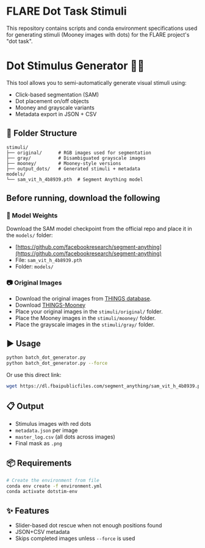 # FLARE Dot Task Stimuli

This repository contains scripts and conda environment specifications used for generating stimuli (Mooney images with dots) for the FLARE project's "dot task".

# Dot Stimulus Generator 🧠🔴

This tool allows you to semi-automatically generate visual stimuli using:
- Click-based segmentation (SAM)
- Dot placement on/off objects
- Mooney and grayscale variants
- Metadata export in JSON + CSV

## 📂 Folder Structure
```
stimuli/
├── original/      # RGB images used for segmentation
├── gray/          # Disambiguated grayscale images
├── mooney/        # Mooney-style versions
├── output_dots/   # Generated stimuli + metadata
models/
└── sam_vit_h_4b8939.pth  # Segment Anything model
```
## Before running, download the following
### 🔗 Model Weights

Download the SAM model checkpoint from the official repo and place it in the `models/` folder:

- [https://github.com/facebookresearch/segment-anything](https://github.com/facebookresearch/segment-anything)
- File: `sam_vit_h_4b8939.pth`
- Folder: `models/`

### 📷 Original Images
- Download the original images from [THINGS database](https://osf.io/jum2f/files/osfstorage/670d66e48092b2004c2ecbfe).
- Download [THINGS-Mooney](https://github.com/wobc/things-mooney)
- Place your original images in the `stimuli/original/` folder.
- Place the Mooney images in the `stimuli/mooney/` folder.
- Place the grayscale images in the `stimuli/gray/` folder.


## ▶️ Usage
```bash
python batch_dot_generator.py
python batch_dot_generator.py --force
```

Or use this direct link:
```bash
wget https://dl.fbaipublicfiles.com/segment_anything/sam_vit_h_4b8939.pth -P models/
```

## 📋 Output
- Stimulus images with red dots
- `metadata.json` per image
- `master_log.csv` (all dots across images)
- Final mask as `.png`

## 📦 Requirements
```bash
# Create the environment from file
conda env create -f environment.yml
conda activate dotstim-env
```

## ✨ Features
- Slider-based dot rescue when not enough positions found
- JSON+CSV metadata
- Skips completed images unless `--force` is used